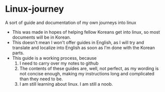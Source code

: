 # Linux-journey
A sort of guide and documentation of my own journeys into linux
- This was made in hopes of helping fellow Koreans get into linux, so most documents will be in Korean.
- This doesn't mean I won't offer guides in English, as I will try and translate and localize into English as soon as I'm done with the Korean parts.
- This guide is a working process, because
  1. I need to carry over my notes to github
  2. The contents of these guides are, well, not perfect, as my wording is not concise enough, making my instructions long and complicated than they need to be.
  3. I am still learning about linux. I am still a noob.
